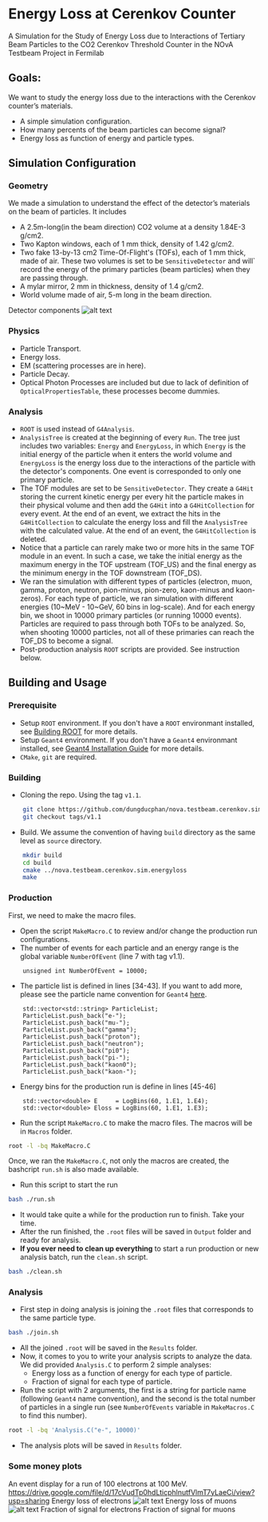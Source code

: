 # Energy Loss at Cerenkov Counter

A Simulation for the Study of Energy Loss due to Interactions of Tertiary Beam Particles to the CO2 Cerenkov Threshold Counter in the NOvA Testbeam Project in Fermilab

## Goals:

We want to study the energy loss due to the interactions with the Cerenkov counter’s materials.
- A simple simulation configuration.
- How many percents of the beam particles can become signal?
- Energy loss as function of energy and particle types.

## Simulation Configuration

### Geometry
We made a simulation to understand the effect of the detector’s materials on the beam of particles.  It includes
- A 2.5m-long(in the beam direction) CO2 volume at a density 1.84E-3 g/cm2.
- Two Kapton windows, each of 1 mm thick, density of 1.42 g/cm2.
- Two fake 13-by-13 cm2 Time-Of-Flight's (TOFs), each of 1 mm thick, made of air. These two volumes is set to be `SensitiveDetector` and will` record the energy of the primary particles (beam particles) when they are passing through.
- A mylar mirror, 2 mm in thickness, density of 1.4 g/cm2.
- World volume made of air, 5-m long in the beam direction.

Detector components
![alt text](https://drive.google.com/drive/u/0/folders/1NGkUYc5ZuamEriWOCMsWpb7fFj4ASoUT)

### Physics
- Particle Transport.
- Energy loss.
- EM (scattering processes are in here).
- Particle Decay.
- Optical Photon Processes are included but due to lack of definition of `OpticalPropertiesTable`, these processes become dummies.

### Analysis
- `ROOT` is used instead of `G4Analysis`.
- `AnalysisTree` is created at the beginning of every `Run`. The tree just includes two variables: `Energy` and `EnergyLoss`, in which `Energy` is the initial energy of the particle when it enters the world volume and `EnergyLoss` is the energy loss due to the interactions of the particle with the detector's components. One event is corresponded to only one primary particle.
- The TOF modules are set to be `SensitiveDetector`. They create a `G4Hit` storing the current kinetic energy per every hit the particle makes in their physical volume and then add the `G4Hit` into a `G4HitCollection` for every event. At the end of an event, we extract the hits in the `G4HitCollection` to calculate the energy loss and fill the `AnalysisTree` with the calculated value. At the end of an event, the `G4HitCollection` is deleted.
- Notice that a particle can rarely make two or more hits in the same TOF module in an event. In such a case, we take the initial energy as the maximum energy in the TOF upstream (TOF_US) and the final energy as the minimum energy in the TOF downstream (TOF_DS).
- We ran the simulation with different types of particles (electron, muon, gamma, proton, neutron, pion-minus, pion-zero, kaon-minus and kaon-zeros). For each type of particle, we ran simulation with different energies (10~MeV - 10~GeV, 60 bins in log-scale). And for each energy bin, we shoot in 10000 primary particles (or running 10000 events). Particles are required to pass through both TOFs to be analyzed. So, when shooting 10000 particles, not all of these primaries can reach the TOF\_DS to become a signal.
- Post-production analysis `ROOT` scripts are provided. See instruction below.

## Building and Usage

### Prerequisite
- Setup `ROOT` environment. If you don't have a `ROOT` environmant installed, see [Building ROOT](https://root.cern.ch/building-root) for more details.
- Setup `Geant4` environment. If you don't have a `Geant4` environmant installed, see [Geant4 Installation Guide](http://geant4-userdoc.web.cern.ch/geant4-userdoc/UsersGuides/InstallationGuide/html/index.html) for more details.
- `CMake`, `git` are required.

### Building
- Cloning the repo. Using the tag `v1.1`.
```sh
    git clone https://github.com/dungducphan/nova.testbeam.cerenkov.sim.energyloss.git
    git checkout tags/v1.1
```
- Build. We assume the convention of having `build` directory as the same level as `source` directory.
```sh
    mkdir build
    cd build
    cmake ../nova.testbeam.cerenkov.sim.energyloss
    make
```

### Production
First, we need to make the macro files.
- Open the script `MakeMacro.C` to review and/or change the production run configurations.
- The number of events for each particle and an energy range is the global variable `NumberOfEvent` (line 7 with tag v1.1).
```c_cpp
    unsigned int NumberOfEvent = 10000;
```
- The particle list is defined in lines [34-43]. If you want to add more, please see the particle name convention for `Geant4` [here](http://fismed.ciemat.es/GAMOS/GAMOS_doc/GAMOS.5.0.0/x11174.html).
```c_cpp
    std::vector<std::string> ParticleList;
    ParticleList.push_back("e-");
    ParticleList.push_back("mu-");
    ParticleList.push_back("gamma");
    ParticleList.push_back("proton");
    ParticleList.push_back("neutron");
    ParticleList.push_back("pi0");
    ParticleList.push_back("pi-");
    ParticleList.push_back("kaon0");
    ParticleList.push_back("kaon-");
```
- Energy bins for the production run is define in lines [45-46]
```c_cpp
    std::vector<double> E     = LogBins(60, 1.E1, 1.E4);
    std::vector<double> Eloss = LogBins(60, 1.E1, 1.E3);
```
- Run the script `MakeMacro.C` to make the macro files. The macros will be in `Macros` folder.
```sh
root -l -bq MakeMacro.C
```

Once, we ran the `MakeMacro.C`, not only the macros are created, the bashcript `run.sh` is also made available.
- Run this script to start the run
```sh
bash ./run.sh
```
- It would take quite a while for the production run to finish. Take your time.
- After the run finished, the `.root` files will be saved in `Output` folder and ready for analysis.
- **If you ever need to clean up everything** to start a run production or new analysis batch, run the `clean.sh` script.
```sh
bash ./clean.sh
```

### Analysis
- First step in doing analysis is joining the `.root` files that corresponds to the same particle type.
```sh
bash ./join.sh
```
- All the joined `.root` will be saved in the `Results` folder.
- Now, it comes to you to write your analysis scripts to analyze the data. We did provided `Analysis.C` to perform 2 simple analyses:
    + Energy loss as a function of energy for each type of particle.
    + Fraction of signal for each type of particle.
- Run the script with 2 arguments, the first is a string for particle name (following `Geant4` name convention), and the second is the total number of particles in a single run (see `NumberOfEvents` variable in `MakeMacros.C` to find this number).
```sh
root -l -bq 'Analysis.C("e-", 10000)'
```
- The analysis plots will be saved in `Results` folder.

### Some money plots

An event display for a run of 100 electrons at 100 MeV.
https://drive.google.com/file/d/17cVudTp0hdLticphlnutfVlmT7yLaeCi/view?usp=sharing
Energy loss of electrons
![alt text](http://url/to/img.png)
Energy loss of muons
![alt text](http://url/to/img.png)
Fraction of signal for electrons
Fraction of signal for muons
